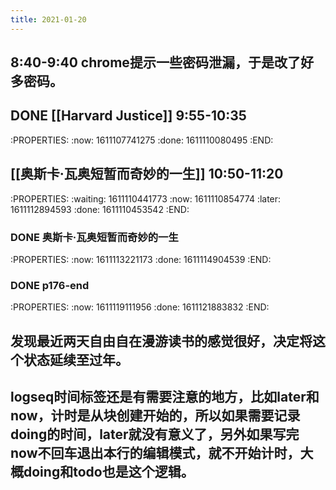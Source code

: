 ```yaml
---
title: 2021-01-20
---
```


## 8:40-9:40 chrome提示一些密码泄漏，于是改了好多密码。
## DONE [[Harvard Justice]] 9:55-10:35
:PROPERTIES:
:now: 1611107741275
:done: 1611110080495
:END:
## [[奥斯卡·瓦奥短暂而奇妙的一生]] 10:50-11:20
:PROPERTIES:
:waiting: 1611110441773
:now: 1611110854774
:later: 1611112894593
:done: 1611110453542
:END:
### DONE  奥斯卡·瓦奥短暂而奇妙的一生
:PROPERTIES:
:now: 1611113221173
:done: 1611114904539
:END:
### DONE  p176-end
:PROPERTIES:
:now: 1611119111956
:done: 1611121883832
:END:
## 发现最近两天自由自在漫游读书的感觉很好，决定将这个状态延续至过年。
## logseq时间标签还是有需要注意的地方，比如later和now，计时是从块创建开始的，所以如果需要记录doing的时间，later就没有意义了，另外如果写完now不回车退出本行的编辑模式，就不开始计时，大概doing和todo也是这个逻辑。
##
